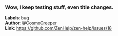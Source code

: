 ### Wow, I keep testing stuff, even title changes.

**Labels**: bug\
**Author**: [@CosmoCreeper](https://github.com/CosmoCreeper)\
**Link**: https://github.com/ZenHelp/zen-help/issues/18
